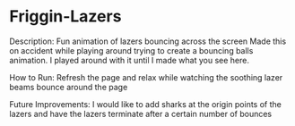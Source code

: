 # Friggin-Lazers
Description: 
  Fun animation of lazers bouncing across the screen
Made this on accident while playing around trying to create a bouncing balls animation.
I played around with it until I made what you see here.

How to Run:
  Refresh the page and relax while watching the soothing lazer beams bounce around the page
  
Future Improvements:
  I would like to add sharks at the origin points of the lazers and have the lazers terminate after a certain number of bounces
  
 
